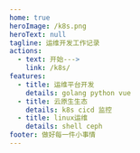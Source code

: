 ```yaml
---
home: true
heroImage: /k8s.png
heroText: null
tagline: 运维开发工作记录
actions:
  - text: 开始--->
    link: /k8s/
features:
  - title: 运维平台开发
    details: golang python vue
  - title: 云原生生态
    details: k8s cicd 监控
  - title: linux运维
    details: shell ceph
footer: 做好每一件小事情
---
```

